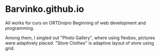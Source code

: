 # Barvinko.github.io
All works for curs on ORTDnipro Beginning of web development and programming.

Among them, I singled out "Photo Gallery", where using flexbox, pictures were adaptively placed. "Store Clothes" is adaptive layout of store using grid.
